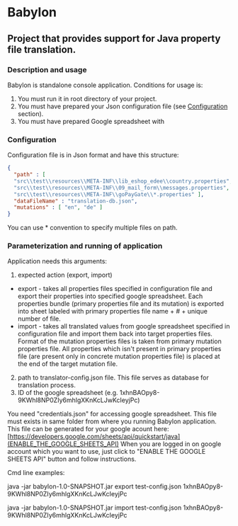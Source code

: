 # Babylon

## Project that provides support for Java property file translation.

### Description and usage 
Babylon is standalone console application. Conditions for usage is: 
1. You must run it in root directory of your project.
2. You must have prepared your Json configuration file (see [Configuration](###Configuration) section).
3. You must have prepared Google spreadsheet with 

### Configuration
Configuration file is in Json format and have this structure: 
```json
{
  "path" : [ 
  "src\\test\\resources\\META-INF\\lib_eshop_edee\\country.properties",
  "src\\test\\resources\\META-INF\\09_mail_form\\messages.properties",
  "src\\test\\resources\\META-INF\\goPayGate\\*.properties" ],
  "dataFileName" : "translation-db.json",
  "mutations" : [ "en", "de" ]
}
```
You can use * convention to specify multiple files on path.

### Parameterization and running of application

Application needs this arguments:
1. expected action (export, import)
* export - takes all properties files specified in configuration file and export their properties into specified google spreadsheet. Each properties 
  bundle (primary properties file and its mutation) is exported into sheet labeled with primary properties file name + # + unique number of file.
* import - takes all translated values from google spreadsheet specified in configuration file and import them back into target properties files. 
  Format of the mutation properties files is taken from primary mutation properties file. All properties which isn't present in primary 
  properties file (are present only in concrete mutation properties file) is placed at the end of the target mutation file.
2. path to translator-config.json file. This file serves as database for translation process.
3. ID of the google spreadsheet (e.g. 1xhnBAOpy8-9KWhl8NP0ZIy6mhlgXKnKcLJwKcIeyjPc) 

You need "credentials.json" for accessing google spreadsheet. This file must exists in same folder from where you running Babylon application.
This file can be generated for your google acount here: 
[https://developers.google.com/sheets/api/quickstart/java](ENABLE_THE_GOOGLE_SHEETS_API) When you are logged in 
on google account which you want to use, just click to "ENABLE THE GOOGLE SHEETS API" button and follow instructions.

Cmd line examples:

java -jar babylon-1.0-SNAPSHOT.jar export test-config.json 1xhnBAOpy8-9KWhl8NP0ZIy6mhlgXKnKcLJwKcIeyjPc 

java -jar babylon-1.0-SNAPSHOT.jar import test-config.json 1xhnBAOpy8-9KWhl8NP0ZIy6mhlgXKnKcLJwKcIeyjPc
